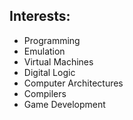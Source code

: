 ## Interests:

- Programming
- Emulation
- Virtual Machines
- Digital Logic
- Computer Architectures
- Compilers
- Game Development
